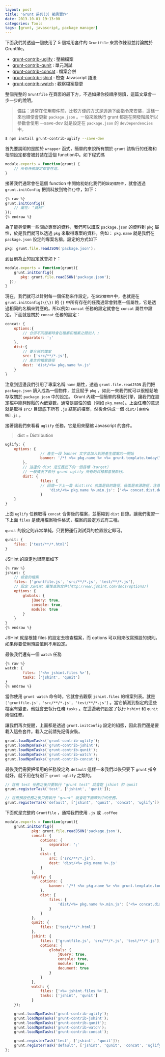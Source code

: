 ```yaml
---
layout: post
title: 'Grunt 系列(3) 範例實作'
date: 2013-10-01 19:13:00
categories: Tools
tags: [grunt, javascript, package manager]
---
```


下面我們將透過一個使用了 5 個常用套件的 `Gruntfile` 來實作練習並討論關於 Gruntfile。

<!--more-->

* [grunt-contrib-uglify](https://github.com/gruntjs/grunt-contrib-uglify) : 壓縮檔案
* [grunt-contrib-qunit](https://github.com/gruntjs/grunt-contrib-qunit) : 單元測試
* [grunt-contrib-concat](https://github.com/gruntjs/grunt-contrib-concat) : 檔案合併
* [grunt-contrib-jshint](https://github.com/gruntjs/grunt-contrib-jshint) : 檢查 Javascript 語法
* [grunt-contrib-watch](https://github.com/gruntjs/grunt-contrib-watch) : 觀察檔案變更

整個完整的 `Gruntfile` 在頁面的最下方，不過如果你按順序閱讀，這篇文章會一步一步的說明。

>備註：通常在使用套件前，比較方便的方式是透過下面指令來安裝，這樣一來也順便會更新 `package.json` 。一般來說執行 grunt 都是在開發階段所以參數會使用 --save-dev 就是設定在 `package.json` 的 `devDependencies` 中。

~~~bash
$ npm install grunt-contrib-uglify --save-dev
~~~

首先要說明的是關於 `wrapper` 函式，簡單的來說所有關於 `grunt` 該執行的任務和相關設定都會被封裝在這個 function中。如下程式碼

~~~js
module.exports = function(grunt) {
    // 所有任務設定都會在這。
}
~~~

接著我們通常會在這個 function 中開始初始化我們的`設定檔物件`，就會透過 `grunt.initConfig` 把資料放到物件`{}`中，如下：

~~~js
{% raw %}
grunt.initConfig({
	// 屬性: "資料"
});
{% endraw %}
~~~

為了能夠使用一些關於專案的資料，我們可以讀取 `package.json` 的資料到 `pkg` 屬性，於是我們就可以透過 `pkg` 來取得專案的資料，例如： `pkg.name` 就是我們在 `package.json` 設定的專案名稱。設定的方式如下

~~~js
pkg: grunt.file.readJSON('package.json');
~~~

到目前為止的設定就會如下：

~~~js
module.exports = function(grunt){
	grunt.initConfig({
	   pkg: grunt.file.readJSON('package.json');
  });
}
~~~

現在，我們就可以針對每一個任務來作設定，在`設定檔物件`中，也就是在 `grunt.initConfig(\{\})` 的 `{}` 中所有存在的任務通常會對應一個屬性，它是透過相同的名稱來對應的。所以例如 `concat` 任務的設定就會在 `concat`  屬性中設定。下面就是關於 `concat` 任務的設定：

~~~js
concat: {
	options:{
		// 合併不同檔案時會在檔案和檔案之間加入 ;
		separator: ';'
	},
	dist:{
		// 要合併的檔案
		src: ['src/**/*.js'],
		// 產生的檔案路徑
		dest: 'dist/<%= pkg.name %>.js'
	}
}
~~~

注意到這邊我們引用了專案名稱 `name` 屬性，透過 `grunt.file.readJSON` 我們把 `package.json` 讀入成為一個物件，並且賦予 `pkg` ，如此一來我們就可以很輕鬆地存取關於 `package.josn` 中的設定。 Grunt 內建一個簡單的樣板引擎，讓我們在設定檔中能夠輕鬆的內嵌變數，通常是屬性的值（例如 `pkg.name`）。上面任務的意思就是取得 `src/` 目錄底下所有 `.js` 結尾的檔案，然後合併成一個 `dist/[專案名稱].js` 。

接著讓我們來看看 `uglify` 任務，它是用來壓縮 Javascript 的套件。

>dist = Distribution

~~~js
uglify: {
    options: {
				// 產生一段 banner 文字並加入到將產生檔案的一開始
				banner: '/*! <%= pkg.name %> <%= grunt.template.today("dd-mm-yyyy") %> */\n'
		},
		// 這邊的 dist 是任務底下的一個目標（target）
		// 一般情況下執行 grunt uglify 所有的目標都會被執行。
		dist: {
				files: {
        		// 回憶一下上一篇 dist:src 前面是目的路徑，後面是來源路徑，注意來源是 concat 的屬性
    				'dist/<%= pkg.name %>.min.js': ['<%= concat.dist.dest %>']
				}
    }
}
~~~

上面 `uglify` 任務取得 `concat` 合併後的檔案，並壓縮到 `dist` 目錄。讓我們復習一下上面 `files` 是使用檔案物件格式，檔案的設定方式有三種。

`qunit` 的設定則非常單純，只要把運行測試頁的位置設定即可。

~~~js
qunit: {
	files: ['test/**/*.html']
}
~~~

JSHint 的設定也很簡單如下

~~~js
{% raw %}
jshint: {
	// 檢查的檔案
	files: ['gruntfile.js', 'src/**/*.js', 'test/**/*.js'],
	// 設定 JSHint 屬性查詢文件(http://www.jshint.com/docs/options/)
	options: {
		globals: {
			jQuery: true,
			console: true,
			module: true
		}
	}
}
{% endraw %}
~~~

JSHint 就是根據 files 的設定去檢查檔案，而 options 可以用來改寫預設的規則。如果你要使用預設值則不用設定。

最後我們還有一個 `watch` 任務

~~~js
{% raw %}
watch: {
		files: ['<%= jshint.files %>'],
		tasks: ['jshint', 'qunit']
}
{% endraw %}
~~~

當你使用 `grunt watch` 命令時，它就會去觀察 `jshint.files` 的檔案列表。就是 `['gruntfile.js', 'src/**/*.js', 'test/**/*.js']` 。當它偵測到指定的這些檔案有變更，他就會去執行任務 `tasks` 。在這邊我們設定了執行 `hshint` 和 `qunit` 兩個任務。

讓我們再次提醒，上面都是透過 `grunt.initConfig` 設定的組態，因此我們還是要載入這些套件。載入之前請先記得安裝。

~~~js
grunt.loadNpmTasks('grunt-contrib-uglify');
grunt.loadNpmTasks('grunt-contrib-jshint');
grunt.loadNpmTasks('grunt-contrib-qunit');
grunt.loadNpmTasks('grunt-contrib-watch');
grunt.loadNpmTasks('grunt-contrib-concat');
~~~

最後我們需要把常用的任務設定為 `default` 這樣一來我們以後只要下 `grunt` 指令就好，就不用在特別下 `grunt uglify` 之類的。

~~~js
// 註冊 test 任務之後只要執行 "grunt test" 就會跑 jshint 和 qunit
grunt.registerTask('test', ['jshint', 'qunit']);

// 註冊預設任務之後只要執行 "grunt" 就會跑下面陣列中的任務。
grunt.registerTask('default', ['jshint', 'qunit', 'concat', 'uglify']);
~~~

 下面就是完整的 `Gruntfile` ，通常我們使用 `.js` 或 `.coffee`

~~~js
module.exports = function(grunt){
	grunt.initConfig({
			pkg: grunt.file.readJSON('package.json'),
			concat: {
  				options: {
      				separator: ';'
  				},
  				dist: {
      				src: ['src/**/*.js'],
      				dest: 'dist/<%= pkg.name %>.js'
  				}
			},
			uglify: {
  				options: {
      				banner: '/*! <%= pkg.name %> <%= grunt.template.today("dd-mm-yyyy") %> */\n'
  				},
  				dist: {
      				files: {
          				'dist/<%= pkg.name %>.min.js': ['<%= concat.dist.dest %>']
      				}
  				}
			},
			qunit: {
  				files: ['test/**/*.html']
			},
			jshint: {
  				files: ['gruntfile.js', 'src/**/*.js', 'test/**/*.js'],
  				options: {
      				globals: {
          				jQuery: true,
          				console: true,
          				module: true,
          				document: true
      				}
  				}
			},
			watch: {
  				files: ['<%= jshint.files %>'],
  				tasks: ['jshint', 'qunit']
			}
	});

	grunt.loadNpmTasks('grunt-contrib-uglify');
	grunt.loadNpmTasks('grunt-contrib-jshint');
	grunt.loadNpmTasks('grunt-contrib-qunit');
	grunt.loadNpmTasks('grunt-contrib-watch');
	grunt.loadNpmTasks('grunt-contrib-concat');

	grunt.registerTask('test', ['jshint', 'qunit']);
	grunt.registerTask('default', ['jshint', 'qunit', 'concat', 'uglify']);
};
~~~
